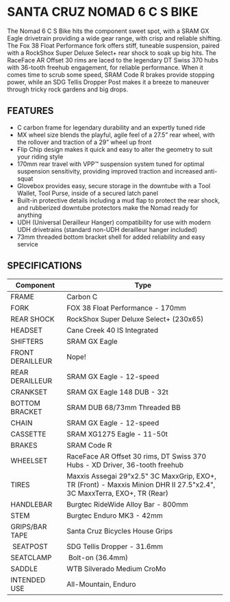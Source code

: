 # SANTA CRUZ NOMAD 6 C S BIKE

The Nomad 6 C S Bike hits the component sweet spot, with a SRAM GX Eagle drivetrain providing a wide gear range, with crisp and reliable shifting. The Fox 38 Float Performance fork offers stiff, tuneable suspension, paired with a RockShox Super Deluxe Select+ rear shock to soak up big hits. The RaceFace AR Offset 30 rims are laced to the legendary DT Swiss 370 hubs with 36-tooth freehub engagement, for reliable performance. When it comes time to scrub some speed, SRAM Code R brakes provide stopping power, while an SDG Tellis Dropper Post makes it a breeze to maneuver through tricky rock gardens and big drops.

## FEATURES

* C carbon frame for legendary durability and an expertly tuned ride
* MX wheel size blends the playful, agile feel of a 27.5” rear wheel, with the rollover and traction of a 29” wheel up front
* Flip Chip design makes it quick and easy to alter the geometry to suit your riding style
* 170mm rear travel with VPP™ suspension system tuned for optimal suspension sensitivity, providing improved traction and increased anti-squat
* Glovebox provides easy, secure storage in the downtube with a Tool Wallet, Tool Purse, inside of a secured latch panel
* Built-in protective details including a mud flap to protect the rear shock, and rubberized downtube protectors make the Nomad ready for anything
* UDH (Universal Derailleur Hanger) compatibility for use with modern UDH drivetrains (standard non-UDH derailleur hanger included)
* 73mm threaded bottom bracket shell for added reliability and easy service

## SPECIFICATIONS

| Component | Type | 
| ----- | --------------------- | 
| FRAME | Carbon C | 
| FORK | FOX 38 Float Performance - 170mm | 
| REAR SHOCK | RockShox Super Deluxe Select+ (230x65) | 
| HEADSET | Cane Creek 40 IS Integrated | 
| SHIFTERS | SRAM GX Eagle | 
| FRONT DERAILLEUR | Nope! | 
| REAR DERAILLEUR | SRAM GX Eagle - 12-speed | 
| CRANKSET | SRAM GX Eagle 148 DUB - 32t | 
| BOTTOM BRACKET | SRAM DUB 68/73mm Threaded BB | 
| CHAIN | SRAM GX Eagle - 12-speed | 
| CASSETTE | SRAM XG1275 Eagle - 11-50t | 
| BRAKES | SRAM Code R | 
| WHEELSET | RaceFace AR Offset 30 rims, DT Swiss 370 Hubs - XD Driver, 36-tooth freehub | 
| TIRES | Maxxis Assegai 29"x2.5" 3C MaxxGrip, EXO+, TR (Front) - Maxxis Minion DHR II 27.5"x2.4", 3C MaxxTerra, EXO+, TR (Rear) | 
| HANDLEBAR | Burgtec RideWide Alloy Bar - 800mm | 
| STEM | Burgtec Enduro MK3 - 42mm | 
| GRIPS/BAR TAPE | Santa Cruz Bicycles House Grips | 
| SEATPOST | SDG Tellis Dropper - 31.6mm | 
| SEATCLAMP | Bolt-on (36.4mm) | 
| SADDLE | WTB Silverado Medium CroMo | 
| INTENDED USE | All-Mountain, Enduro | 